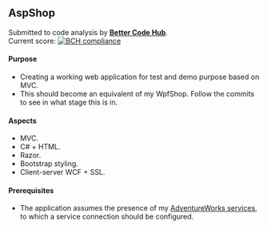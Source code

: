 ## AspShop

Submitted to code analysis by **[Better Code Hub](https://bettercodehub.com)**.  
Current score: [![BCH compliance](https://bettercodehub.com/edge/badge/a-einstein/AspShop)](https://bettercodehub.com)

#### Purpose
* Creating a working web application for test and demo purpose based on MVC.
* This should become an equivalent of my WpfShop. Follow the commits to see in what stage this is in.

#### Aspects
* MVC.
* C# + HTML.
* Razor.
* Bootstrap styling.
* Client-server WCF + SSL.

#### Prerequisites
* The application assumes the presence of my [AdventureWorks services](https://github.com/a-einstein/AdventureWorks/blob/master/README.md), to which a service connection should be configured.
